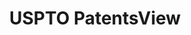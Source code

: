 ---
bigquery: https://console.cloud.google.com/bigquery?p=patents-public-data&d=patentsview&page=dataset
citation: Attribution should be given to PatentsView for use, distribution, or derivative
  works.
code: https://github.com/CSSIP-AIR/PatentsView-Code-Snippets/
contributors: USPTO
cost: None
description: 'PatentsView includes US patent data including raw data (summaries, applications,
  pregrant applications), disambugations of inventors and assignees, and inventor
  gender estimates.  Also foreign priority data, # of figures and sheets, and government
  interest statements.'
documentation: https://patentsview.org/query/builder-faqs
last_edit: 04/09/2022, 13:50:11
location: https://patentsview.org/
maintained_by: USPTO
record_creation_timestamp: 12/2/2020 17:20:46
schema_fields:
- city
- _102_date
- rawinventor_id
- category_id
- variety
- disamb_inventor_id_20200630
- latin_name
- f371_date
- series_code
- field_id
- disamb_assignee_id_20190820
- field_title
- main_group
- disamb_inventor_id_20200929
- abstract
- kind
- level_one
- patent_id
- male
- disamb_assignee_id_20191231
- section_id
- rule_47
- contract_award_number
- latlong
- f102_date
- text
- number
- subsection_id
- subcategory_id
- county_fips
- disamb_inventor_id_20171226
- exemplary
- num_figures
- disamb_assignee_id_20200331
- disamb_inventor_id_20170307
- disamb_assignee_id_20191008
- inventor_id
- classification_level
- attribution_status
- citation_id
- disamb_assignee_id_20200929
- ipc_version_indicator
- disamb_assignee_id_20200630
- name_first
- state
- applicant_type
- disamb_inventor_id_20191008
- action_date
- sequence
- disamb_inventor_id_20171003
- level_two
- uuid
- role
- country_transformed
- disamb_inventor_id_20191231
- date
- name
- location_id
- sector_title
- num_sheets
- organization
- lapse_of_patent
- lawyer_id
- num
- disamb_inventor_id_20181127
- subclass_id
- name_last
- group
- classification_value
- deceased
- disamb_inventor_id_20180528
- latitude
- organization_id
- designation
- rawlocation_id
- reldocno
- withdrawn
- gi_statement
- application_id
- term_grant
- lname
- disamb_inventor_id_20190820
- section
- male_flag
- assignee_id
- dependent
- disamb_inventor_id_20170808
- disamb_inventor_id_20190312
- state_fips
- fname
- subgroup_id
- disclaimer_date
- doctype
- disamb_assignee_id_20190312
- rel_id
- num_claims
- subgroup
- title
- id
- longitude
- filename
- country
- mainclass_id
- term_disclaimer
- rawassignee_id
- publication_number
- symbol_position
- classification_status
- length
- disamb_assignee_id_20181127
- _371_date
- subclass
- county
- relkind
- level_three
- classification_data_source
- group_id
- disamb_inventor_id_20200331
- term_extension
- status
- type
- disamb_inventor_id_20201229
- ipc_class
- category
- doc_type
shortname: patentsview
tags:
- disambiguation
- United States
- gender
terms_of_use: Creative Commons Attribution 4.0 International License.
timeframe: 1963-1999
title: USPTO PatentsView
uuid: cf1780b1-e265-4e49-8d1d-83b9cfe0fd9a
---